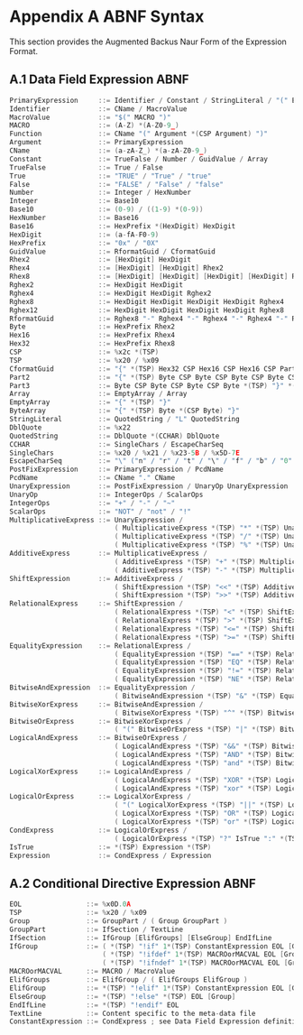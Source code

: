<!--- @file
  Appendix A ABNF Syntax

  Copyright (c) 2014-2017, Intel Corporation. All rights reserved.<BR>

  Redistribution and use in source (original document form) and 'compiled'
  forms (converted to PDF, epub, HTML and other formats) with or without
  modification, are permitted provided that the following conditions are met:

  1) Redistributions of source code (original document form) must retain the
     above copyright notice, this list of conditions and the following
     disclaimer as the first lines of this file unmodified.

  2) Redistributions in compiled form (transformed to other DTDs, converted to
     PDF, epub, HTML and other formats) must reproduce the above copyright
     notice, this list of conditions and the following disclaimer in the
     documentation and/or other materials provided with the distribution.

  THIS DOCUMENTATION IS PROVIDED BY TIANOCORE PROJECT "AS IS" AND ANY EXPRESS OR
  IMPLIED WARRANTIES, INCLUDING, BUT NOT LIMITED TO, THE IMPLIED WARRANTIES OF
  MERCHANTABILITY AND FITNESS FOR A PARTICULAR PURPOSE ARE DISCLAIMED. IN NO
  EVENT SHALL TIANOCORE PROJECT  BE LIABLE FOR ANY DIRECT, INDIRECT, INCIDENTAL,
  SPECIAL, EXEMPLARY, OR CONSEQUENTIAL DAMAGES (INCLUDING, BUT NOT LIMITED TO,
  PROCUREMENT OF SUBSTITUTE GOODS OR SERVICES; LOSS OF USE, DATA, OR PROFITS;
  OR BUSINESS INTERRUPTION) HOWEVER CAUSED AND ON ANY THEORY OF LIABILITY,
  WHETHER IN CONTRACT, STRICT LIABILITY, OR TORT (INCLUDING NEGLIGENCE OR
  OTHERWISE) ARISING IN ANY WAY OUT OF THE USE OF THIS DOCUMENTATION, EVEN IF
  ADVISED OF THE POSSIBILITY OF SUCH DAMAGE.

-->

# Appendix A ABNF Syntax

This section provides the Augmented Backus Naur Form of the Expression Format.

## A.1 Data Field Expression ABNF

```c
PrimaryExpression     ::= Identifier / Constant / StringLiteral / "(" Expression ")" / Function
Identifier            ::= CName / MacroValue
MacroValue            ::= "$(" MACRO ")"
MACRO                 ::= (A-Z) *(A-Z0-9_)
Function              ::= CName "(" Argument *(CSP Argument) ")"
Argument              ::= PrimaryExpression
CName                 ::= (a-zA-Z_) *(a-zA-Z0-9_)
Constant              ::= TrueFalse / Number / GuidValue / Array
TrueFalse             ::= True / False
True                  ::= "TRUE" / "True" / "true"
False                 ::= "FALSE" / "False" / "false"
Number                ::= Integer / HexNumber
Integer               ::= Base10
Base10                ::= (0-9) / ((1-9) *(0-9))
HexNumber             ::= Base16
Base16                ::= HexPrefix *(HexDigit) HexDigit
HexDigit              ::= (a-fA-F0-9)
HexPrefix             ::= "0x" / "0X"
GuidValue             ::= RformatGuid / CformatGuid
Rhex2                 ::= [HexDigit] HexDigit
Rhex4                 ::= [HexDigit] [HexDigit] Rhex2
Rhex8                 ::= [HexDigit] [HexDigit] [HexDigit] [HexDigit] Rhex4
Rghex2                ::= HexDigit HexDigit
Rghex4                ::= HexDigit HexDigit Rghex2
Rghex8                ::= HexDigit HexDigit HexDigit HexDigit Rghex4
Rghex12               ::= HexDigit HexDigit HexDigit HexDigit Rghex8
RformatGuid           ::= Rghex8 "-" Rghex4 "-" Rghex4 "-" Rghex4 "-" Rghex12
Byte                  ::= HexPrefix Rhex2
Hex16                 ::= HexPrefix Rhex4
Hex32                 ::= HexPrefix Rhex8
CSP                   ::= %x2c *(TSP)
TSP                   ::= %x20 / %x09
CformatGuid           ::= "{" *(TSP) Hex32 CSP Hex16 CSP Hex16 CSP Part2
Part2                 ::= "{" *(TSP) Byte CSP Byte CSP Byte CSP Byte CSP Part3
Part3                 ::= Byte CSP Byte CSP Byte CSP Byte *(TSP) "}" *(TSP) "}"
Array                 ::= EmptyArray / Array
EmptyArray            ::= "{" *(TSP) "}"
ByteArray             ::= "{" *(TSP) Byte *(CSP Byte) "}"
StringLiteral         ::= QuotedString / "L" QuotedString
DblQuote              ::= %x22
QuotedString          ::= DblQuote *(CCHAR) DblQuote
CCHAR                 ::= SingleChars / EscapeCharSeq
SingleChars           ::= %x20 / %x21 / %x23-5B / %x5D-7E
EscapeCharSeq         ::= "\" ("n" / "r" / "t" / "\" / "f" / "b" / "0" / DblQuote)
PostFixExpression     ::= PrimaryExpression / PcdName
PcdName               ::= CName "." CName
UnaryExpression       ::= PostFixExpression / UnaryOp UnaryExpression
UnaryOp               ::= IntegerOps / ScalarOps
IntegerOps            ::= "+" / "-" / "~"
ScalarOps             ::= "NOT" / "not" / "!"
MultiplicativeExpress ::= UnaryExpression /
                          ( MultiplicativeExpress *(TSP) "*" *(TSP) UnaryExpression ) /
                          ( MultiplicativeExpress *(TSP) "/" *(TSP) UnaryExpression ) /
                          ( MultiplicativeExpress *(TSP) "%" *(TSP) UnaryExpression )
AdditiveExpress       ::= MultiplicativeExpress /
                          ( AdditiveExpress *(TSP) "+" *(TSP) MultiplicativeExpress ) /
                          ( AdditiveExpress *(TSP) "-" *(TSP) MultiplicativeExpress )
ShiftExpression       ::= AdditiveExpress /
                          ( ShiftExpression *(TSP) "<<" *(TSP) AdditiveExpress )
                          ( ShiftExpression *(TSP) ">>" *(TSP) AdditiveExpress )
RelationalExpress     ::= ShiftExpression /
                          ( RelationalExpress *(TSP) "<" *(TSP) ShiftExpress ) /
                          ( RelationalExpress *(TSP) ">" *(TSP) ShiftExpress ) /
                          ( RelationalExpress *(TSP) "<=" *(TSP) ShiftExpress ) /
                          ( RelationalExpress *(TSP) ">=" *(TSP) ShiftExpress)
EqualityExpression    ::= RelationalExpress /
                          ( EqualityExpression *(TSP) "==" *(TSP) RelationalExpress ) /
                          ( EqualityExpression *(TSP) "EQ" *(TSP) RelationalExpress ) /
                          ( EqualityExpression *(TSP) "!=" *(TSP) RelationalExpress ) /
                          ( EqualityExpression *(TSP) "NE" *(TSP) RelationalExpress ) /
BitwiseAndExpression  ::= EqualityExpression /
                          ( BitwiseAndExpression *(TSP) "&" *(TSP) EqualityExpression )
BitwiseXorExpress     ::= BitwiseAndExpression /
                          ( BitwiseXorExpress *(TSP) "^" *(TSP) BitwiseAndExpression )
BitwiseOrExpress      ::= BitwiseXorExpress /
                          ( "(" BitwiseOrExpress *(TSP) "|" *(TSP) BitwiseXorExpress ")" )
LogicalAndExpress     ::= BitwiseOrExpress /
                          ( LogicalAndExpress *(TSP) "&&" *(TSP) BitwiseOrExpress ) /
                          ( LogicalAndExpress *(TSP) "AND" *(TSP) BitwiseOrExpress /
                          ( LogicalAndExpress *(TSP) "and" *(TSP) BitwiseOrExpress )
LogicalXorExpress     ::= LogicalAndExpress /
                          ( LogicalAndExpress *(TSP) "XOR" *(TSP) LogicalXorExpress ) /
                          ( LogicalAndExpress *(TSP) "xor" *(TSP) LogicalXorExpress )
LogicalOrExpress      ::= LogicalXorExpress /
                          ( "(" LogicalXorExpress *(TSP) "||" *(TSP) LogicalOrExpress ")" ) /
                          ( LogicalXorExpress *(TSP) "OR" *(TSP) LogicalOrExpress ) /
                          ( LogicalXorExpress *(TSP) "or" *(TSP) LogicalOrExpress )
CondExpress           ::= LogicalOrExpress /
                          ( LogicalOrExpress *(TSP) "?" IsTrue ":" *(TSP) CondExpress )
IsTrue                ::= *(TSP) Expression *(TSP)
Expression            ::= CondExpress / Expression
```

## A.2 Conditional Directive Expression ABNF

```c
EOL                ::= %x0D.0A
TSP                ::= %x20 / %x09
Group              ::= GroupPart / ( Group GroupPart )
GroupPart          ::= IfSection / TextLine
IfSection          ::= IfGroup [ElifGroups] [ElseGroup] EndIfLine
IfGroup            ::= ( *(TSP) "!if" 1*(TSP) ConstantExpression EOL [Group] ) /
                       ( *(TSP) "!ifdef" 1*(TSP) MACROorMACVAL EOL [Group] ) /
                       ( *(TSP) "!ifndef" 1*(TSP) MACROorMACVAL EOL [Group]
MACROorMACVAL      ::= MACRO / MacroValue
ElifGroups         ::= ElifGroup / ( ElifGroups ElifGroup )
ElifGroup          ::= *(TSP) "!elif" 1*(TSP) ConstantExpression EOL [Group]
ElseGroup          ::= *(TSP) "!else" *(TSP) EOL [Group]
EndIfLine          ::= *(TSP) "!endif" EOL
TextLine           ::= Content specific to the meta-data file
ConstantExpression ::= CondExpress ; see Data Field Expression definitions
```
